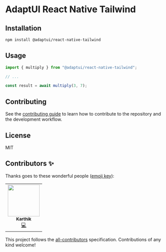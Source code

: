 # AdaptUI React Native Tailwind

## Installation

```sh
npm install @adaptui/react-native-tailwind
```

## Usage

```js
import { multiply } from "@adaptui/react-native-tailwind";

// ...

const result = await multiply(3, 7);
```

## Contributing

See the [contributing guide](CONTRIBUTING.md) to learn how to contribute to the
repository and the development workflow.

## License

MIT

## Contributors ✨

Thanks goes to these wonderful people
([emoji key](https://allcontributors.org/docs/en/emoji-key)):

<!-- ALL-CONTRIBUTORS-LIST:START - Do not remove or modify this section -->
<!-- prettier-ignore-start -->
<!-- markdownlint-disable -->
<table>
  <tr>
    <td align="center"><a href="https://peerlist.io/_iam_karthik"><img src="https://avatars.githubusercontent.com/u/35562287?v=4?s=100" width="100px;" alt=""/><br /><sub><b>Karthik</b></sub></a><br /><a href="https://github.com/adaptui/react-native-tailwind/commits?author=Karthik-B-06" title="Code">💻</a></td>
  </tr>
</table>

<!-- markdownlint-restore -->
<!-- prettier-ignore-end -->

<!-- ALL-CONTRIBUTORS-LIST:END -->

This project follows the
[all-contributors](https://github.com/all-contributors/all-contributors)
specification. Contributions of any kind welcome!
